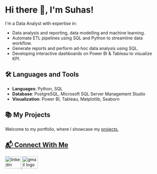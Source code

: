 # Hi there 👋, I'm Suhas!
I'm a Data Analyst with expertise in:
- Data analysis and reporting, data modelling and machine learning.
- Automate ETL pipelines using SQL and Python to streamline data workflow.
- Generate reports and perform ad-hoc data analysis using SQL.
- Developing interactive dashboards on Power BI & Tableau to visualize KPI.

## 🛠 Languages and Tools
- **Languages**: Python, SQL
- **Database**: PostgreSQL, Microsoft SQL Server Management Studio
- **Visualization**: Power BI, Tableau, Matplotlib, Seaborn

## 📚 My Projects
Welcome to my portfolio, where I showcase my <a href="https://suhasr3.github.io/">projects.

## 📬 Connect With Me
<div align="left">
  <a href="https://www.linkedin.com/in/suhasr3">
  <img src="https://raw.githubusercontent.com/maurodesouza/profile-readme-generator/master/src/assets/icons/social/linkedin/default.svg" width="52" height="40" alt="linkedin logo"/>
  <a href="mailto:sragha23@asu.edu">
  <img src="https://raw.githubusercontent.com/maurodesouza/profile-readme-generator/master/src/assets/icons/social/gmail/default.svg" width="52" height="40" alt="gmail logo"/>
</div>
